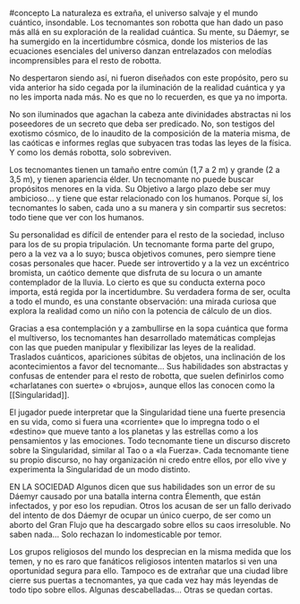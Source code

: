 #concepto
La naturaleza es extraña, el universo salvaje y el mundo cuántico, insondable. Los tecnomantes son robotta que han dado un paso más allá en su exploración de la realidad cuántica. Su mente, su Dáemyr, se ha sumergido en la incertidumbre cósmica, donde los misterios de las ecuaciones esenciales del universo danzan entrelazados con melodías incomprensibles para el resto de robotta.

No despertaron siendo así, ni fueron diseñados con este propósito, pero su vida anterior ha sido cegada por la iluminación de la realidad cuántica y ya no les importa nada más. No es que no lo recuerden, es que ya no importa. 

No son iluminados que agachan la cabeza ante divinidades abstractas ni los poseedores de un secreto que deba ser predicado. No, son testigos del exotismo cósmico, de lo inaudito de la composición de la materia misma, de las caóticas e informes reglas que subyacen tras todas las leyes de la física. Y como los demás robotta, solo sobreviven. 

Los tecnomantes tienen un tamaño entre común (1,7 a 2 m) y grande (2 a 3,5 m), y tienen apariencia élder. Un tecnomante no puede buscar propósitos menores en la vida. Su Objetivo a largo plazo debe ser muy ambicioso… y tiene que estar relacionado con los humanos. Porque sí, los tecnomantes lo saben, cada uno a su manera y sin compartir sus secretos: todo tiene que ver con los humanos. 

Su personalidad es difícil de entender para el resto de la sociedad, incluso para los de su propia tripulación. Un tecnomante forma parte del grupo, pero a la vez va a lo suyo; busca objetivos comunes, pero siempre tiene cosas personales que hacer. Puede ser introvertido y a la vez un excéntrico bromista, un caótico demente que disfruta de su locura o un amante contemplador de la lluvia. Lo cierto es que su conducta externa poco importa, está regida por la incertidumbre. Su verdadera forma de ser, oculta a todo el mundo, es una constante observación: una mirada curiosa que explora la realidad como un niño con la potencia de cálculo de un dios. 

Gracias a esa contemplación y a zambullirse en la sopa cuántica que forma el multiverso, los tecnomantes han desarrollado matemáticas complejas con las que pueden manipular y flexibilizar las leyes de la realidad. Traslados cuánticos, apariciones súbitas de objetos, una inclinación de los acontecimientos a favor del tecnomante… Sus habilidades son abstractas y confusas de entender para el resto de robotta, que suelen definirlos como «charlatanes con suerte» o «brujos», aunque ellos las conocen como la [[Singularidad]]. 

El jugador puede interpretar que la Singularidad tiene una fuerte presencia en su vida, como si fuera una «corriente» que lo impregna todo o el «destino» que mueve tanto a los planetas y las estrellas como a los pensamientos y las emociones. Todo tecnomante tiene un discurso discreto sobre la Singularidad, similar al Tao o a «la Fuerza». Cada tecnomante tiene su propio discurso, no hay organización ni credo entre ellos, por ello vive y experimenta la Singularidad de un modo distinto. 

EN LA SOCIEDAD 
Algunos dicen que sus habilidades son un error de su Dáemyr causado por una batalla interna contra Élementh, que están infectados, y por eso los repudian. Otros los acusan de ser un fallo derivado del intento de dos Dáemyr de ocupar un único cuerpo, de ser como un aborto del Gran Flujo que ha descargado sobre ellos su caos irresoluble. No saben nada… Solo rechazan lo indomesticable por temor. 

Los grupos religiosos del mundo los desprecian en la misma medida que los temen, y no es raro que fanáticos religiosos intenten matarlos si ven una oportunidad segura para ello. Tampoco es de extrañar que una ciudad libre cierre sus puertas a tecnomantes, ya que cada vez hay más leyendas de todo tipo sobre ellos. Algunas descabelladas… Otras se quedan cortas.